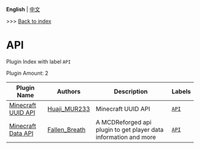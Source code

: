 **English** | [中文](readme-zh_cn.md)

\>\>\> [Back to index](/readme.md)

# API

Plugin Index with label `API`

Plugin Amount: 2

| Plugin Name | Authors | Description | Labels |
| --- | --- | --- | --- |
| [Minecraft UUID API](/plugins/mc_uuid/readme.md) | [Huaji_MUR233](https://github.com/HuajiMUR233) | Minecraft UUID API | [`API`](/labels/api/readme.md) |
| [Minecraft Data API](/plugins/minecraft_data_api/readme.md) | [Fallen_Breath](https://github.com/Fallen-Breath) | A MCDReforged api plugin to get player data information and more | [`API`](/labels/api/readme.md) |


